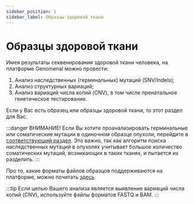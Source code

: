 ```yaml
---
sidebar_position: 1
sidebar_label: Образцы здоровой ткани
---
```


# Образцы здоровой ткани

Имея результаты секвенирования здоровой ткани человека, на платформе Genomenal можно провести:
1. Анализ наследственных (герминальных) мутаций (SNV/Indels);
2. Анализ структурных вариаций;
3. Анализ вариаций числа копий (CNV), в том числе пренатальное генетическое тестирование.

Если у Вас есть образец или образцы здоровой ткани, то этот раздел для Вас.

:::danger ВНИМАНИЕ!
 Если Вы хотите проанализировать герминальные или соматические мутации в одиночном образце опухоли, перейдите в [соответствующий раздел](/uploading-samples/tumor-normal/TN-sample). 
Это важно, так как алгоритм поиска наследственных мутаций в опухолях учитывает большое количество соматических мутаций, возникающих в таких тканях, и пытается их разделить.
:::

Про то, какие форматы файлов образцов поддерживаются на платформе, можно почитать [здесь](/data-for-analysis).

:::tip
Если целью Вашего анализа является выявление вариаций числа копий (CNV), используйте файлы форматов FASTQ и BAM.
:::
